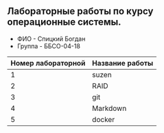 ## Лабораторные работы по курсу операционные системы.
- ФИО - Спицкий Богдан
- Группа - ББСО-04-18


| Номер лабораторной | Название работы |
| -------------------|-----------------|
|          1         |     suzen       |
|          2         |     RAID        |
|          3         |     git         |
|          4         |     Markdown    |
|          5         |     docker       |
